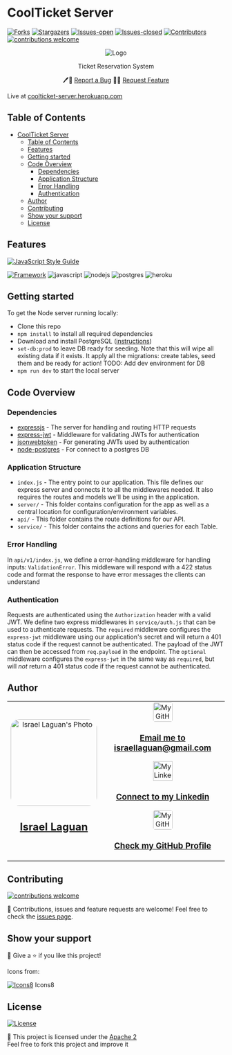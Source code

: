 # CoolTicket Server

[![Forks][forks-shield]][forks-url]
[![Stargazers][stars-shield]][stars-url]
[![Issues-open][issues-open-shield]][issues-url]
[![Issues-closed][issues-closed-shield]][issues-url]
[![Contributors][contributors-shield]][contributors-url]
[![contributions welcome][contributions-welcome]][issues-url]

<div align="center">
  <img src="https://img.icons8.com/clouds/100/000000/ticket.png" alt="Logo"/>
  <div align="center">
    <p>Ticket Reservation System</p>
	🖊️🐞
    <a href="https://github.com/Israel-Laguan/coolticket-server/issues">Report a Bug</a>
    🙋‍♂️
    <a href="https://github.com/Israel-Laguan/coolticket-server/issues">Request Feature</a>
  </div>
</div>

Live at [coolticket-server.herokuapp.com](https://coolticket-server.herokuapp.com/)

## Table of Contents

- [CoolTicket Server](#coolticket-server)
  - [Table of Contents](#table-of-contents)
  - [Features](#features)
  - [Getting started](#getting-started)
  - [Code Overview](#code-overview)
    - [Dependencies](#dependencies)
    - [Application Structure](#application-structure)
    - [Error Handling](#error-handling)
    - [Authentication](#authentication)
  - [Author](#author)
  - [Contributing](#contributing)
  - [Show your support](#show-your-support)
  - [License](#license)

## Features

[![JavaScript Style Guide](https://cdn.rawgit.com/standard/standard/master/badge.svg)](https://github.com/standard/standard)

[![Framework][badge-framework]][framework-url]
![javascript][]
![nodejs][]
![postgres][]
![heroku][]

## Getting started

To get the Node server running locally:

- Clone this repo
- `npm install` to install all required dependencies
- Download and install PostgreSQL ([instructions](https://www.postgresql.org/download/))
- `set-db:prod` to leave DB ready for seeding. Note that this will wipe all existing data if it exists. It apply all the migrations: create tables, seed them and be ready for action! TODO: Add dev environment for DB
- `npm run dev` to start the local server

## Code Overview

### Dependencies

- [expressjs](https://github.com/expressjs/express) - The server for handling and routing HTTP requests
- [express-jwt](https://github.com/auth0/express-jwt) - Middleware for validating JWTs for authentication
- [jsonwebtoken](https://github.com/auth0/node-jsonwebtoken) - For generating JWTs used by authentication
- [node-postgres](https://github.com/brianc/node-postgres) - For connect to a postgres DB

### Application Structure

- `index.js` - The entry point to our application. This file defines our express server and connects it to all the middlewares needed. It also requires the routes and models we'll be using in the application.
- `server/` - This folder contains configuration for the app as well as a central location for configuration/environment variables.
- `api/` - This folder contains the route definitions for our API.
- `service/` - This folder contains the actions and queries for each Table.

### Error Handling

In `api/v1/index.js`, we define a error-handling middleware for handling inputs: `ValidationError`. This middleware will respond with a 422 status code and format the response to have error messages the clients can understand

### Authentication

Requests are authenticated using the `Authorization` header with a valid JWT. We define two express middlewares in `service/auth.js` that can be used to authenticate requests. The `required` middleware configures the `express-jwt` middleware using our application's secret and will return a 401 status code if the request cannot be authenticated. The payload of the JWT can then be accessed from `req.payload` in the endpoint. The `optional` middleware configures the `express-jwt` in the same way as `required`, but will *not* return a 401 status code if the request cannot be authenticated.

## Author

<table style="width:100%">
  <tr>
    <td>
        <div align="center">
            <a href="./docs/img/photo.png" target="_blank" rel="author">
                <img src="https://avatars2.githubusercontent.com/u/36519478?s=460&v=4" style="border-radius: 10%; min-width: 100px;" alt="Israel Laguan's Photo" width="200px">
            </a>
            <h2>
                <a href="https://israel-laguan.github.io/" target="_blank" rel="author">
                    Israel Laguan
                </a>
            </h2>
        </div>
    </td>
    <td>
        <div align="center">
            <a href="mailto:israellaguan@gmail.com" target="_blank" rel="author">
                <img src="https://img.icons8.com/color/48/000000/message-squared.png" style="border-radius: 10%" alt="My GitHub" height="45px">
                <h3>
                    Email me to 
                    <a href="mailto:israellaguan@gmail.com">
                        israellaguan@gmail.com
                    </a>
                </h3>
            </a>
            <a href="https://www.linkedin.com/in/israellaguan/" target="_blank" rel="author">
                <img src="https://img.icons8.com/color/48/000000/linkedin.png" alt="My Linkedin" height="45px">
                <h3>
                    Connect to my Linkedin
                </h3>
            </a>
            <a href="https://github.com/Israel-Laguan" target="_blank" rel="author">
                <img src="https://img.icons8.com/color/48/000000/github--v1.png" 
			style="border-radius: 10%" alt="My GitHub" height="45px"
		>
                <h3>
                    Check my GitHub Profile
                </h3>
            </a>
        </div>
    </td>
  </tr>
</table> 

## Contributing

[![contributions welcome][contributions-welcome]][issues-url]

🤝 Contributions, issues and feature requests are welcome!
Feel free to check the [issues page][issues-url].

## Show your support

🤗 Give a ⭐️ if you like this project!

Icons from:

[![Icons8][icons8-logo]][Icons8] Icons8

## License

[![License][badge-apache]][apache-license]

📝 This project is licensed under the [Apache 2](LICENSE)\
Feel free to fork this project and improve it

<!-- MARKDOWN LINKS & IMAGES -->
[contributors-shield]: https://img.shields.io/github/contributors/Israel-Laguan/coolticket-server?style=for-the-badge
[contributors-url]: https://github.com/Israel-Laguan/coolticket-server/graphs/contributors
[forks-shield]: https://img.shields.io/github/forks/Israel-Laguan/coolticket-server?style=for-the-badge
[forks-url]: https://github.com/Israel-Laguan/coolticket-server/network/members
[stars-shield]: https://img.shields.io/github/stars/Israel-Laguan/coolticket-server?style=for-the-badge
[stars-url]: https://github.com/Israel-Laguan/coolticket-server/stargazers
[issues-open-shield]: https://img.shields.io/github/issues/Israel-Laguan/coolticket-server?style=for-the-badge
[issues-url]: https://github.com/Israel-Laguan/coolticket-server/issues
[issues-closed-shield]: https://img.shields.io/github/issues-closed/Israel-Laguan/coolticket-server?style=for-the-badge
[badge-framework]: https://img.shields.io/badge/express.js-v4.x-9cf?style=for-the-badge
[framework-url]: https://expressjs.com/
[contributions-welcome]: https://img.shields.io/badge/contributions-welcome-brightgreen.svg?style=for-the-badge
[badge-license]: https://img.shields.io/:license-mit-blue.svg?style=for-the-badge
[javascript]: https://img.shields.io/badge/JAVASCRIPT-ES6%2B-F7DF1E?style=for-the-badge&logo=javascript
[nodejs]: https://img.shields.io/badge/node.js-V14.x-339933?style=for-the-badge&logo=node.js
[heroku]: https://img.shields.io/badge/Hosting-heroku-430098?style=for-the-badge&logo=heroku
[postgres]: https://img.shields.io/badge/database-postgreSQL-47A248?style=for-the-badge&logo=postgresql
[badge-apache]: https://img.shields.io/badge/License-Apache%202.0-blue.svg?style=for-the-badge
[apache-license]: https://opensource.org/licenses/Apache-2.0
[Icons8]: https://icons8.com/
[icons8-logo]: https://img.icons8.com/fluent/20/000000/icons8-new-logo.png

